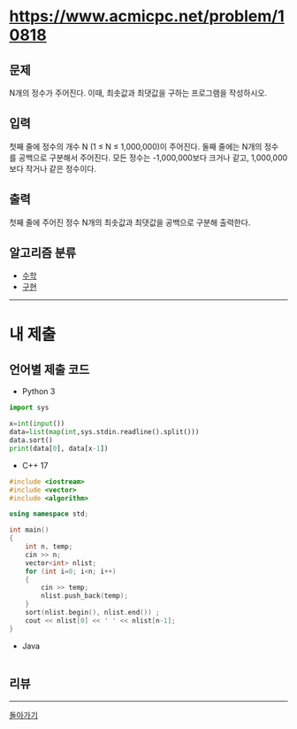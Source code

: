  # https://www.acmicpc.net/problem/10818

## 문제

N개의 정수가 주어진다. 이때, 최솟값과 최댓값을 구하는 프로그램을 작성하시오.

## 입력

첫째 줄에 정수의 개수 N (1 ≤ N ≤ 1,000,000)이 주어진다. 둘째 줄에는 N개의 정수를 공백으로 구분해서 주어진다. 모든 정수는 -1,000,000보다 크거나 같고, 1,000,000보다 작거나 같은 정수이다.

## 출력

첫째 줄에 주어진 정수 N개의 최솟값과 최댓값을 공백으로 구분해 출력한다.

## 알고리즘 분류

- [수학](https://www.acmicpc.net/problem/tag/124)
- [구현](https://www.acmicpc.net/problem/tag/102)

---
# 내 제출

## 언어별 제출 코드

- Python 3
``` python
import sys

x=int(input())
data=list(map(int,sys.stdin.readline().split()))
data.sort()
print(data[0], data[x-1])
```

- C++ 17
``` c++
#include <iostream>
#include <vector>
#include <algorithm>

using namespace std;

int main()
{
    int n, temp;
    cin >> n;
    vector<int> nlist;
    for (int i=0; i<n; i++)
    {
        cin >> temp;
        nlist.push_back(temp);
    }
    sort(nlist.begin(), nlist.end()) ;
    cout << nlist[0] << ' ' << nlist[n-1];
}
```

- Java
``` java

```

## 리뷰




---
[돌아가기](../Step.md)